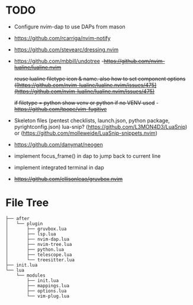 # TODO
- Configure nvim-dap to use DAPs from mason
- https://github.com/rcarriga/nvim-notify
- https://github.com/stevearc/dressing.nvim
- https://github.com/mbbill/undotree
-~~https://github.com/nvim-lualine/lualine.nvim~~

    ~~reuse lualine filetype icon & name. also how to set component options ([https://github.com/nvim-lualine/lualine.nvim/issues/475](https://github.com/nvim-lualine/lualine.nvim/issues/475)~~

    ~~if filetype = python show venv or python if no VENV used~~
-~~https://github.com/tpope/vim-fugitive~~
- Skeleton files (pentest checklists, launch.json, python package, pyrightconfig.json) lua-snip? (https://github.com/L3MON4D3/LuaSnip) or (https://github.com/molleweide/LuaSnip-snippets.nvim)
- https://github.com/danymat/neogen
- implement focus_frame() in dap to jump back to current line
- implement integrated terminal in dap
- ~~https://github.com/ellisonleao/gruvbox.nvim~~
# File Tree
```
├── after
│   └── plugin
│       ├── gruvbox.lua
│       ├── lsp.lua
│       ├── nvim-dap.lua
│       ├── nvim-tree.lua
│       ├── python.lua
│       ├── telescope.lua
│       └── treesitter.lua
├── init.lua
└── lua
    └── modules
        ├── init.lua
        ├── mappings.lua
        ├── options.lua
        └── vim-plug.lua
```
